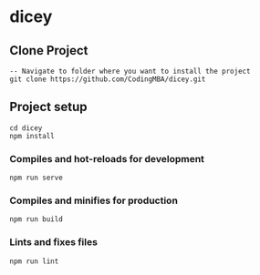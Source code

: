 # dicey

## Clone Project

```
-- Navigate to folder where you want to install the project
git clone https://github.com/CodingMBA/dicey.git
```

## Project setup

```
cd dicey
npm install
```

### Compiles and hot-reloads for development

```
npm run serve
```

### Compiles and minifies for production

```
npm run build
```

### Lints and fixes files

```
npm run lint
```
